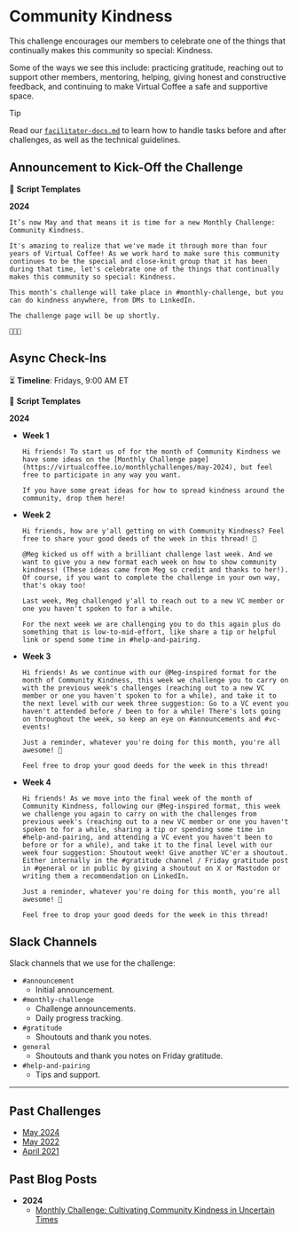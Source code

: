 # Community Kindness

This challenge encourages our members to celebrate one of the things that continually makes this community so special: Kindness.

Some of the ways we see this include: practicing gratitude, reaching out to support other members, mentoring, helping, giving honest and constructive feedback, and continuing to make Virtual Coffee a safe and supportive space.

> [!TIP]
> Read our [`facilitator-docs.md`](../facilitators-docs.md) to learn how to handle tasks before and after challenges, as well as the technical guidelines.

## Announcement to Kick-Off the Challenge

📃 **Script Templates**

**2024**

```text
It’s now May and that means it is time for a new Monthly Challenge: Community Kindness.

It's amazing to realize that we've made it through more than four years of Virtual Coffee! As we work hard to make sure this community continues to be the special and close-knit group that it has been during that time, let's celebrate one of the things that continually makes this community so special: Kindness.

This month’s challenge will take place in #monthly-challenge, but you can do kindness anywhere, from DMs to LinkedIn.

The challenge page will be up shortly.

💖💖💖
```

## Async Check-Ins

⏳ **Timeline**: Fridays, 9:00 AM ET

📃 **Script Templates**

**2024**

- **Week 1**

  ```text
  Hi friends! To start us of for the month of Community Kindness we have some ideas on the [Monthly Challenge page](https://virtualcoffee.io/monthlychallenges/may-2024), but feel free to participate in any way you want.

  If you have some great ideas for how to spread kindness around the community, drop them here!
  ```

- **Week 2**

  ```text
  Hi friends, how are y'all getting on with Community Kindness? Feel free to share your good deeds of the week in this thread! 💖

  @Meg kicked us off with a brilliant challenge last week. And we want to give you a new format each week on how to show community kindness! (These ideas came from Meg so credit and thanks to her!). Of course, if you want to complete the challenge in your own way, that's okay too!

  Last week, Meg challenged y'all to reach out to a new VC member or one you haven't spoken to for a while.

  For the next week we are challenging you to do this again plus do something that is low-to-mid-effort, like share a tip or helpful link or spend some time in #help-and-pairing.
  ```

- **Week 3**

  ```text
  Hi friends! As we continue with our @Meg-inspired format for the month of Community Kindness, this week we challenge you to carry on with the previous week's challenges (reaching out to a new VC member or one you haven't spoken to for a while), and take it to the next level with our week three suggestion: Go to a VC event you haven't attended before / been to for a while! There's lots going on throughout the week, so keep an eye on #announcements and #vc-events!

  Just a reminder, whatever you're doing for this month, you're all awesome! 💖

  Feel free to drop your good deeds for the week in this thread!
  ```

- **Week 4**

  ```text
  Hi friends! As we move into the final week of the month of Community Kindness, following our @Meg-inspired format, this week we challenge you again to carry on with the challenges from previous week's (reaching out to a new VC member or one you haven't spoken to for a while, sharing a tip or spending some time in #help-and-pairing, and attending a VC event you haven't been to before or for a while), and take it to the final level with our week four suggestion: Shoutout week! Give another VC'er a shoutout. Either internally in the #gratitude channel / Friday gratitude post in #general or in public by giving a shoutout on X or Mastodon or writing them a recommendation on LinkedIn.

  Just a reminder, whatever you're doing for this month, you're all awesome! 💖

  Feel free to drop your good deeds for the week in this thread!
  ```

## Slack Channels

Slack channels that we use for the challenge:

- `#announcement`
  - Initial announcement.
- `#monthly-challenge`
  - Challenge announcements.
  - Daily progress tracking.
- `#gratitude`
  - Shoutouts and thank you notes.
- `general`
  - Shoutouts and thank you notes on Friday gratitude.
- `#help-and-pairing`
  - Tips and support.

---

## Past Challenges

- [May 2024](https://virtualcoffee.io/monthlychallenges/may-2024)
- [May 2022](https://virtualcoffee.io/monthlychallenges/may-2022)
- [April 2021](https://virtualcoffee.io/monthlychallenges/apr-2021)

## Past Blog Posts

- **2024**
  - [Monthly Challenge: Cultivating Community Kindness in Uncertain Times](https://dev.to/virtualcoffee/monthly-challenge-cultivating-community-kindness-in-uncertain-times-7n)
